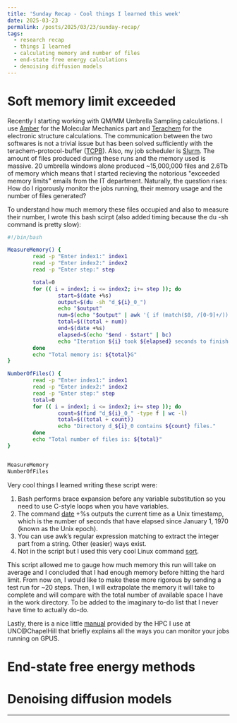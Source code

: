 ```yaml
---
title: 'Sunday Recap - Cool things I learned this week'
date: 2025-03-23
permalink: /posts/2025/03/23/sunday-recap/
tags:
  - research recap
  - things I learned
  - calculating memory and number of files
  - end-state free energy calculations
  - denoising diffusion models
---
```


# Soft memory limit exceeded

Recently I starting working with QM/MM Umbrella Sampling calculations. I use [Amber](https://ambermd.org) for the Molecular Mechanics part and [Terachem](http://www.petachem.com/products.html) for the electronic structure calculations. The communication between the two softwares is not a trivial issue but has been solved sufficiently with the terachem-protocol-buffer ([TCPB](https://pubmed.ncbi.nlm.nih.gov/36725506/)). Also, my job scheduler is [Slurm](https://slurm.schedmd.com). The amount of files produced during these runs and the memory used is massive. 20 umbrella windows alone produced ~15,000,000 files and 2.6Tb of memory which means that I started recieving the notorious "exceeded memory limits" emails from the IT department. Naturally, the question rises: How do I rigorously monitor the jobs running, their memory usage and the number of files generated?

To understand how much memory these files occupied and also to measure their number, I wrote this bash scirpt (also added timing because the du -sh command is pretty slow):

```bash 
#!/bin/bash

MeasureMemory() {
        read -p "Enter index1:" index1
        read -p "Enter index2:" index2
        read -p "Enter step:" step

        total=0
        for (( i = index1; i <= index2; i+= step )); do
                start=$(date +%s)
                output=$(du -sh "d_${i}_0_")
                echo "$output"
                num=$(echo "$output" | awk '{ if (match($0, /[0-9]+/)) print substr($0, RSTART, RLENGTH) }')
                total=$((total + num))
                end=$(date +%s)
                elapsed=$(echo "$end - $start" | bc)
                echo "Iteration ${i} took ${elapsed} seconds to finish!"
        done
        echo "Total memory is: ${total}G"
}

NumberOfFiles() {
        read -p "Enter index1:" index1
        read -p "Enter index2:" index2
        read -p "Enter step:" step
        total=0
        for (( i = index1; i <= index2; i+= step )); do
                count=$(find "d_${i}_0_" -type f | wc -l)
                total=$((total + count))
                echo "Directory d_${i}_0 contains ${count} files."
        done
        echo "Total number of files is: ${total}"
}


MeasureMemory
NumberOfFiles
```

Very cool things I learned writing these script were:
1. Bash performs brace expansion before any variable substitution so you need to use C-style loops when you have variables.
2. The command [date](https://man7.org/linux/man-pages/man1/date.1.html) +%s outputs the current time as a Unix timestamp, which is the number of seconds that have elapsed since January 1, 1970 (known as the Unix epoch).
3. You can use awk’s regular expression matching to extract the integer part from a string. Other (easier) ways exist.
4. Not in the script but I used this very cool Linux command [sort](https://man7.org/linux/man-pages/man1/sort.1.html).

This script allowed me to gauge how much memory this run will take on average and I concluded that I had enough memory before hitting the hard limit. From now on, I would like to make these more rigorous by sending a test run for ~20 steps. Then, I will extrapolate the memory it will take to complete and will compare with the total number of available space I have in the work directory. To be added to the imaginary to-do list that I never have time to actually do-do. 

Lastly, there is a nice little [manual](https://help.rc.unc.edu/gpumonitor/) provided by the HPC I use at UNC@ChapelHill that briefly explains all the ways you can monitor your jobs running on GPUS. 

# End-state free energy methods

# Denoising diffusion models

---
